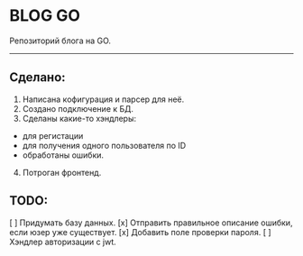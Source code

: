 # BLOG GO

Репозиторий блога на GO.

---

## Сделано:

1. Написана кофигурация и парсер для неё.
2. Создано подключение к БД.
3. Сделаны какие-то хэндлеры:

- для регистации
- для получения одного пользователя по ID
- обработаны ошибки.

4. Потроган фронтенд.

## TODO:

[ ] Придумать базу данных.
[x] Отправить правильное описание ошибки, если юзер уже существует.
[x] Добавить поле проверки пароля.
[ ] Хэндлер авторизации с jwt.
